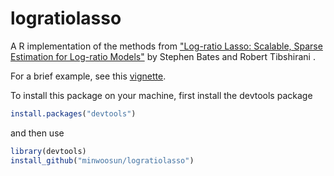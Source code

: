 # logratiolasso

A R implementation of the methods from ["Log-ratio Lasso: Scalable, Sparse Estimation for Log-ratio Models"](https://arxiv.org/abs/1709.01139) by Stephen Bates and Robert Tibshirani .

For a brief example, see this [vignette](https://htmlpreview.github.io/?https://github.com/stephenbates19/logratiolasso/blob/master/doc/simple-example.html).


To install this package on your machine, first install the devtools package
```r
install.packages("devtools")
```
and then use
```r
library(devtools)
install_github("minwoosun/logratiolasso")
```
